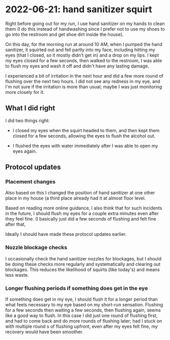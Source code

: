 # 2022-06-21: hand sanitizer squirt

Right before going out for my run, I use hand sanitizer on my hands to
clean them (I do this instead of handwashing since I prefer not to use
my shoes to go into the restroom and get shoe dirt inside the house).

On this day, for the morning run at around 10 AM, when I pumped the
hand sanitizer, it squirted out and fell partly into my face,
including hitting my eyes (that I closed, so it mostly didn't get in)
and a drop on my lips. I kept my eyes closed for a few seconds, then
walked to the restroom, I was able to flush my eyes and wash it off
and didn't have any lasting damage.

I experienced a bit of irritation in the next hour and did a few more
round of flushing over the next two hours. I did not see any redness
in my eye, and I'm not sure if the irritation is more than usual;
maybe I was just monitoring more closely for it.

## What I did right

I did two things right:

* I closed my eyes when the squirt headed to them, and then kept them
  closed for a few seconds, allowing the eyes to flush the alcohol
  out.

* I flushed the eyes with water immediately after I was able to open
  my eyes again.

## Protocol updates

### Placement changes

Also based on this I changed the position of hand sanitizer at one
other place in my house (a third place already had it at almost floor
level.

Based on reading more online guidance, I also think that for such
incidents in the future, I should flush my eyes for a couple extra
minutes even after they feel fine. (I basically just did a few seconds
of flushing and felt fine after that,

Ideally I should have made these protocol updates earlier.

### Nozzle blockage checks

I occasionally check the hand sanitizer nozzles for blockages, but I
should be doing these checks more regularly and systematically and
clearing out blockages. This reduces the likelihood of squirts (like
today's) and means less waste.

### Longer flushing periods if something does get in the eye

If something does get in my eye, I should flush it for a longer period
than what feels necessary to my eye based on my short-run
sensation. Flushing for a few seconds then waiting a few seconds, then
flushing again, seems like a good way to flush. In this case I did
just one round of flushing first, and had to come back and do more
rounds of flushing later; had I stuck on with multiple round s of
flushing upfront, even after my eyes felt fine, my recovery would have
been smoother.
